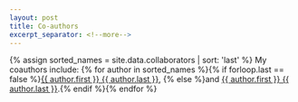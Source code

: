 ```yaml
---
layout: post
title: Co-authors
excerpt_separator: <!--more-->
---
```


{% assign sorted_names = site.data.collaborators | sort: 'last' %}
My coauthors include: {% for author in sorted_names %}{% if forloop.last == false %}<a href="{{ author.homepage }}">{{ author.first }} {{ author.last }}</a>, {% else %}and <a href="{{ author.homepage }}">{{ author.first }} {{ author.last }}</a>.{% endif %}{% endfor %}
